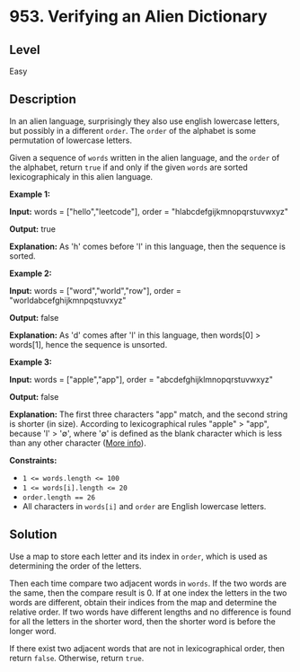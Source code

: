 ﻿# 953. Verifying an Alien Dictionary
## Level
Easy

## Description
In an alien language, surprisingly they also use english lowercase letters, but possibly in a different `order`. The `order` of the alphabet is some permutation of lowercase letters.

Given a sequence of `words` written in the alien language, and the `order` of the alphabet, return `true` if and only if the given `words` are sorted lexicographicaly in this alien language.

**Example 1:**

**Input:** words = ["hello","leetcode"], order = "hlabcdefgijkmnopqrstuvwxyz"

**Output:** true

**Explanation:** As 'h' comes before 'l' in this language, then the sequence is sorted.

**Example 2:**

**Input:** words = ["word","world","row"], order = "worldabcefghijkmnpqstuvxyz"

**Output:** false

**Explanation:** As 'd' comes after 'l' in this language, then words[0] > words[1], hence the sequence is unsorted.

**Example 3:**

**Input:** words = ["apple","app"], order = "abcdefghijklmnopqrstuvwxyz"

**Output:** false

**Explanation:** The first three characters "app" match, and the second string is shorter (in size). According to lexicographical rules "apple" > "app", because 'l' > '∅', where '∅' is defined as the blank character which is less than any other character ([More info](https://en.wikipedia.org/wiki/Lexicographical_order)).

**Constraints:**

* `1 <= words.length <= 100`
* `1 <= words[i].length <= 20`
* `order.length == 26`
* All characters in `words[i]` and `order` are English lowercase letters.

## Solution
Use a map to store each letter and its index in `order`, which is used as determining the order of the letters.

Then each time compare two adjacent words in `words`. If the two words are the same, then the compare result is 0. If at one index the letters in the two words are different, obtain their indices from the map and determine the relative order. If two words have different lengths and no difference is found for all the letters in the shorter word, then the shorter word is before the longer word.

If there exist two adjacent words that are not in lexicographical order, then return `false`. Otherwise, return `true`.
